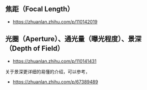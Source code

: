 ## 焦距（Focal Length）

- <https://zhuanlan.zhihu.com/p/110142019>

## 光圈（Aperture）、通光量（曝光程度）、景深（Depth of Field）

- <https://zhuanlan.zhihu.com/p/110141431>

关于景深更详细的易懂的介绍，可以参考，

- <https://zhuanlan.zhihu.com/p/67389489>
 





